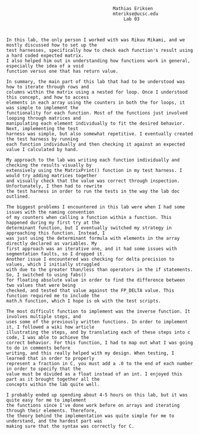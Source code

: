 
 
																
											Mathias Eriksen	
											mterikse@ucsc.edu	
												Lab 03			
					


	In this lab, the only person I worked with was Rikuu Mikami, and we mostly discussed how to set up the
	test harnesses, specifically how to check each function's result using a hard coded expected matrix.
	I also helped him out in understanding how functions work in general, especially the idea of a void
	function versus one that has return value. 

	In summary, the main part of this lab that had to be understood was how to iterate through rows and
	columns within the matrix using a nested for loop. Once I understood this concept, and how to access
	elements in each array using the counters in both the for loops, it was simple to implement the 
	functionality for each function. Most of the functions just involved looping through matrices and 
	manipulating each element individually to fit the desired behavior. Next, implementing the test 
	harness was simple, but also somewhat repetitive. I eventually created the test harness by running
	each function individually and then checking it against an expected value I calculated by hand.
	
	My approach to the lab was writing each function individually and checking the results visually by 
	extensively using the MatrixPrint() function in my test harness. I would try adding matrices together 
	and visually check that the value was correct through inspection. Unfortunately, I then had to rewrite 
	the test harness in order to run the tests in the way the lab doc outlined. 

	The biggest problems I encountered in this lab were when I had some issues with the naming convention 
	of my counters when calling a function within a function. This happened during my first try at the 
	determinant function, but I eventually switched my strategy in approaching this function. Instead, I 
	was just using the determinant formula with elements in the array directly declared as variables. My 
	first approach was an iterative one, and it had some issues with segmentation faults, so I dropped it. 
	Another issue I encountered was checking for delta precision to values, which I initially struggled 
	with due to the greater than/less than operators in the if statements. So, I switched to using fabs() 
	for floating absolute value in order to find the difference between two values that were being 
	checked, and tested that value against the FP_DELTA value. This function required me to include the 
	math.h function, which I hope is ok with the test scripts.
	
	The most difficult function to implement was the inverse function. It involves multiple steps, and 
	uses some of the previously written functions. In order to implement it, I followed a wiki how article 
	illustrating the steps, and by translating each of these steps into c code, I was able to achieve the 
	correct behavior. For this function, I had to map out what I was going to do in comments before 
	writing, and this really helped with my design. When testing, I learned that in order to properly 
	represent a fraction in C, you must add a .0 to the end of each number in order to specify that the 
	value must be divided as a float instead of an int. I enjoyed this part as it brought together all the 
	concepts within the lab quite well. 

	I probably ended up spending about 4-5 hours on this lab, but it was quite easy for me to implement 
	the functions since I've done work before on arrays and iterating through their elements. Therefore, 
	the theory behind the implementation was quite simple for me to understand, and the hardest part was 
	making sure that the syntax was correctly for C.



